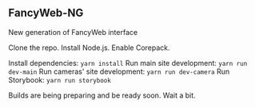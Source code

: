 ## FancyWeb-NG

New generation of FancyWeb interface

Clone the repo.
Install Node.js.
Enable Corepack.

Install dependencies: `yarn install`
Run main site development: `yarn run dev-main`
Run cameras' site development: `yarn run dev-camera`
Run Storybook: `yarn run storybook`

Builds are being preparing and be ready soon. Wait a bit.
